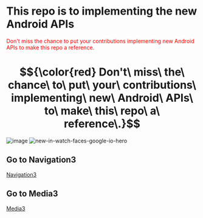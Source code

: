 # This repo is to implementing the new Android APIs
<p>
  <span style="color:red;>">Don't miss the chance to put your contributions implementing new Android APIs to make this repo a reference.</span>
</p>

  
# $${\color{red} Don't\ miss\ the\ chance\ to\ put\ your\ contributions\ implementing\ new\ Android\ APIs\ to\ make\ this\ repo\ a\ reference\.}$$
![image](https://github.com/user-attachments/assets/d25c60ad-a2df-4659-99f1-a7ba8a74ed14)
![new-in-watch-faces-google-io-hero](https://github.com/user-attachments/assets/6f10209a-2419-41f5-a3e8-3d434102e73d)


## Go to Navigation3
[Navigation3](https://github.com/WAHID-QANDIL/NewInAndroid/tree/master/app/src/main/java/org/wahid/newinandroid/nav3)
## Go to Media3
[Media3](https://github.com/WAHID-QANDIL/NewInAndroid/tree/master/app/src/main/java/org/wahid/newinandroid/media3)

